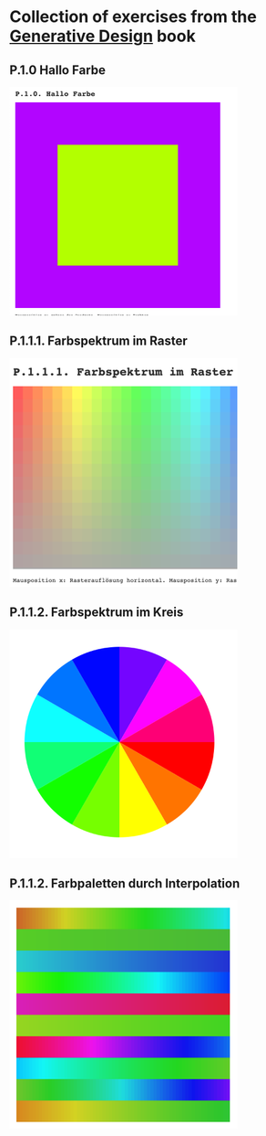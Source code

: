 # Collection of exercises from the [Generative Design](http://www.generative-gestaltung.de/2/) book


## P.1.0 Hallo Farbe

[![hallo-farbe](hallo-farbe.png)](hallo-farbe.html)

## P.1.1.1. Farbspektrum im Raster

[![farbspektrum](farbspektrum.png)](./farbspektrum.html)

## P.1.1.2. Farbspektrum im Kreis

[![farbspektrum-kreis](farbspektrum-kreis.png)](./farbspektrum-kreis.html)

## P.1.1.2. Farbpaletten durch Interpolation

[![farbpaletten-interpolation](farbpaletten-interpolation.png)](./farbpaletten-interpolation.html)